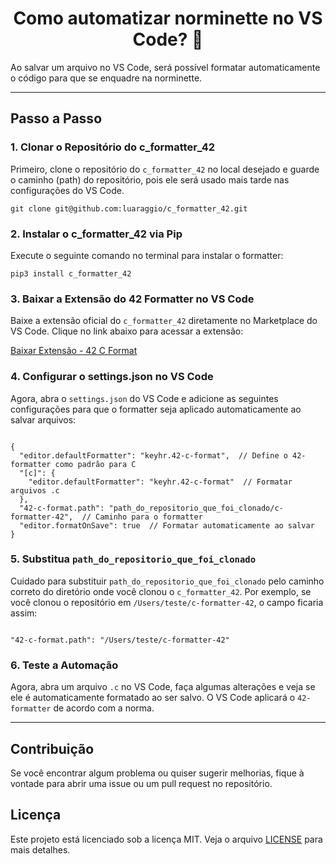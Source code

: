 <h1 align="center">Como automatizar norminette no VS Code? 👾</h1>
<p align="">
  Ao salvar um arquivo no VS Code, será possível formatar automaticamente o código para que se enquadre na norminette.
</p>

<hr>

<h2>Passo a Passo</h2>

<h3>1. Clonar o Repositório do c_formatter_42</h3>
<p>Primeiro, clone o repositório do <code>c_formatter_42</code> no local desejado e guarde o caminho (path) do repositório, pois ele será usado mais tarde nas configurações do VS Code.</p>

<pre><code>git clone git@github.com:luaraggio/c_formatter_42.git</code></pre>

<h3>2. Instalar o c_formatter_42 via Pip</h3>
<p>Execute o seguinte comando no terminal para instalar o formatter:</p>

<pre><code>pip3 install c_formatter_42</code></pre>

<h3>3. Baixar a Extensão do 42 Formatter no VS Code</h3>
<p>Baixe a extensão oficial do <code>c_formatter_42</code> diretamente no Marketplace do VS Code. Clique no link abaixo para acessar a extensão:</p>

<a href="https://marketplace.visualstudio.com/items?itemName=keyhr.42-c-format">Baixar Extensão - 42 C Format</a>

<h3>4. Configurar o settings.json no VS Code</h3>
<p>Agora, abra o <code>settings.json</code> do VS Code e adicione as seguintes configurações para que o formatter seja aplicado automaticamente ao salvar arquivos:</p>

<pre><code>
{
  "editor.defaultFormatter": "keyhr.42-c-format",  // Define o 42-formatter como padrão para C
  "[c]": {
    "editor.defaultFormatter": "keyhr.42-c-format"  // Formatar arquivos .c
  },
  "42-c-format.path": "path_do_repositorio_que_foi_clonado/c-formatter-42",  // Caminho para o formatter
  "editor.formatOnSave": true  // Formatar automaticamente ao salvar
}
</code></pre>

<h3>5. Substitua <code>path_do_repositorio_que_foi_clonado</code></h3>
<p>Cuidado para substituir <code>path_do_repositorio_que_foi_clonado</code> pelo caminho correto do diretório onde você clonou o <code>c_formatter_42</code>. Por exemplo, se você clonou o repositório em <code>/Users/teste/c-formatter-42</code>, o campo ficaria assim:</p>

<pre><code>
"42-c-format.path": "/Users/teste/c-formatter-42"
</code></pre>

<h3>6. Teste a Automação</h3>
<p>Agora, abra um arquivo <code>.c</code> no VS Code, faça algumas alterações e veja se ele é automaticamente formatado ao ser salvo. O VS Code aplicará o <code>42-formatter</code> de acordo com a norma.</p>

<hr>

<h2>Contribuição</h2>
<p>Se você encontrar algum problema ou quiser sugerir melhorias, fique à vontade para abrir uma issue ou um pull request no repositório.</p>

<h2>Licença</h2>
<p>Este projeto está licenciado sob a licença MIT. Veja o arquivo <a href="https://github.com/seu-usuario/c-formatter-42/blob/main/LICENSE">LICENSE</a> para mais detalhes.</p>

